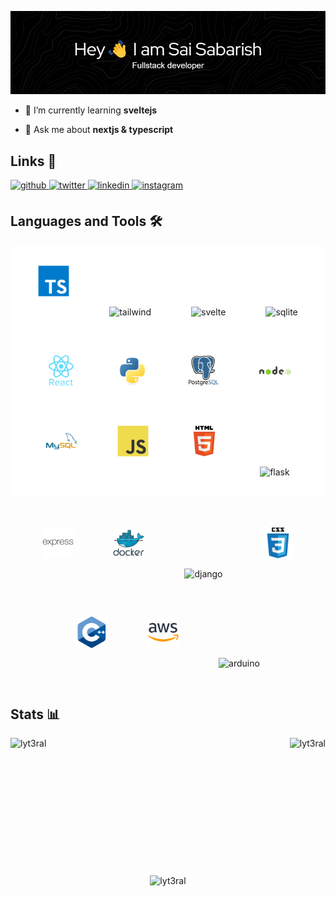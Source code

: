 ![Header](./github-header.png)

- 🌱 I’m currently learning **sveltejs**

- 💬 Ask me about **nextjs & typescript**

## Links 🔗

<a href="https://github.com/lyt3ral" target="_blank">
<img src=https://img.shields.io/badge/github-%2324292e.svg?&style=for-the-badge&logo=github&logoColor=white alt=github style="margin-bottom: 5px;" />
</a>

<a href="https://twitter.com/lyt3ral" target="_blank">
<img src=https://img.shields.io/badge/twitter-%2300acee.svg?&style=for-the-badge&logo=twitter&logoColor=white alt=twitter style="margin-bottom: 5px;" />
</a>

<a href="https://linkedin.com/in/sai-sabarish" target="_blank">
<img src=https://img.shields.io/badge/linkedin-%231E77B5.svg?&style=for-the-badge&logo=linkedin&logoColor=white alt=linkedin style="margin-bottom: 5px;" />
</a>

<a href="https://instagram.com/saiisabarish" target="_blank">
<img src=https://img.shields.io/badge/instagram-%23000000.svg?&style=for-the-badge&logo=instagram&logoColor=white alt=instagram style="margin-bottom: 5px;" />
</a>

## Languages and Tools 🛠️

<div align="center"> 
<div style="margin-top: 20px;background-color: white">
  <a style="text-decoration: none;" href="https://www.typescriptlang.org/" target="_blank" rel="noreferrer"> <img style="margin:30px" src="https://raw.githubusercontent.com/devicons/devicon/master/icons/typescript/typescript-original.svg" alt="typescript" width="50" height="50"/> </a>
  <a style="text-decoration: none;" href="https://www.vectorlogo.zone/logos/tailwindcss/tailwindcss-icon.svg" target="_blank" rel="noreferrer"> <img style="margin:30px" src="https://www.vectorlogo.zone/logos/tailwindcss/tailwindcss-icon.svg" alt="tailwind" width="50" height="50"/> </a>
  <a style="text-decoration: none;" href="https://svelte.dev" target="_blank" rel="noreferrer"> <img style="margin:30px" src="https://upload.wikimedia.org/wikipedia/commons/1/1b/Svelte_Logo.svg" alt="svelte" width="50" height="50"/> </a>
  <a style="text-decoration: none;" href="https://www.sqlite.org/" target="_blank" rel="noreferrer"> <img style="margin:30px" src="https://www.vectorlogo.zone/logos/sqlite/sqlite-icon.svg" alt="sqlite" width="50" height="50"/> </a>
  <a style="text-decoration: none;" href="https://reactjs.org/" target="_blank" rel="noreferrer"> <img style="margin:30px" src="https://raw.githubusercontent.com/devicons/devicon/master/icons/react/react-original-wordmark.svg" alt="react" width="50" height="50"/> </a>
  <a style="text-decoration: none;" href="https://www.python.org" target="_blank" rel="noreferrer"> <img style="margin:30px" src="https://raw.githubusercontent.com/devicons/devicon/master/icons/python/python-original.svg" alt="python" width="50" height="50"/> </a>
  <a style="text-decoration: none;" href="https://www.postgresql.org" target="_blank" rel="noreferrer"> <img style="margin:30px" src="https://raw.githubusercontent.com/devicons/devicon/master/icons/postgresql/postgresql-original-wordmark.svg" alt="postgresql" width="50" height="50"/> </a>
  <a style="text-decoration: none;" href="https://nodejs.org" target="_blank" rel="noreferrer"> <img style="margin:30px" src="https://raw.githubusercontent.com/devicons/devicon/master/icons/nodejs/nodejs-original-wordmark.svg" alt="nodejs" width="50" height="50"/> </a>
  <a style="text-decoration: none;" href="https://www.mysql.com/" target="_blank" rel="noreferrer"> <img style="margin:30px" src="https://raw.githubusercontent.com/devicons/devicon/master/icons/mysql/mysql-original-wordmark.svg" alt="mysql" width="50" height="50"/> </a>
  <a style="text-decoration: none;" href="https://developer.mozilla.org/en-US/docs/Web/JavaScript" target="_blank" rel="noreferrer"> <img style="margin:30px" src="https://raw.githubusercontent.com/devicons/devicon/master/icons/javascript/javascript-original.svg" alt="javascript" width="50" height="50"/> </a>
  <a style="text-decoration: none;" href="https://www.w3.org/html/" target="_blank" rel="noreferrer"> <img style="margin:30px" src="https://raw.githubusercontent.com/devicons/devicon/master/icons/html5/html5-original-wordmark.svg" alt="html5" width="50" height="50"/> </a>
  <a style="text-decoration: none;" href="https://flask.palletsprojects.com/" target="_blank" rel="noreferrer"> <img style="margin:30px" src="https://www.vectorlogo.zone/logos/pocoo_flask/pocoo_flask-icon.svg" alt="flask" width="50" height="50"/> </a>
</div>
<div style="margin-top: 20px;">
  <a style="text-decoration: none;" href="https://expressjs.com" target="_blank" rel="noreferrer"> <img style="margin:30px" src="https://raw.githubusercontent.com/devicons/devicon/master/icons/express/express-original-wordmark.svg" alt="express" width="50" height="50"/> </a>
<a style="text-decoration: none;" href="https://www.docker.com/" target="_blank" rel="noreferrer"> <img style="margin:30px" src="https://raw.githubusercontent.com/devicons/devicon/master/icons/docker/docker-original-wordmark.svg" alt="docker" width="50" height="50"/> </a>
<a style="text-decoration: none;" href="https://www.djangoproject.com/" target="_blank" rel="noreferrer"> <img style="margin:30px" src="https://cdn.worldvectorlogo.com/logos/django.svg" alt="django" width="50" height="50"/> </a>
<a style="text-decoration: none;" href="https://www.w3schools.com/css/" target="_blank" rel="noreferrer"> <img style="margin:30px" src="https://raw.githubusercontent.com/devicons/devicon/master/icons/css3/css3-original-wordmark.svg" alt="css3" width="50" height="50"/> </a>
<a style="text-decoration: none;" href="https://www.w3schools.com/cpp/" target="_blank" rel="noreferrer"> <img style="margin:30px" src="https://raw.githubusercontent.com/devicons/devicon/master/icons/cplusplus/cplusplus-original.svg" alt="cplusplus" width="50" height="50"/> </a>
<a style="text-decoration: none;" href="https://aws.amazon.com" target="_blank" rel="noreferrer"> <img style="margin:30px" src="https://raw.githubusercontent.com/devicons/devicon/master/icons/amazonwebservices/amazonwebservices-original-wordmark.svg" alt="aws" width="50" height="50"/> </a>
<a style="text-decoration: none;" href="https://www.arduino.cc/" target="_blank" rel="noreferrer"> <img style="margin:30px" src="https://cdn.worldvectorlogo.com/logos/arduino-1.svg" alt="arduino" width="50" height="50"/> </a>
</div>
</div>

## Stats 📊

<!-- Displayed in specific rows -->
<div style="display: flex; flex-direction: column; align-items: center;">
  <div style="display: flex; justify-content: space-between; width: 100%; margin-bottom: 20px;">
    <img src="https://github-readme-stats.vercel.app/api/top-langs/?username=lyt3ral&theme=dark&show_icons=true&locale=en&layout=compact" alt="lyt3ral" style="height: 200px;" />
    <img src="https://github-readme-streak-stats.herokuapp.com/?user=lyt3ral&theme=dark" alt="lyt3ral" style="height: 200px;" />
  </div>

  <div style="display: flex; justify-content: center;">
    <img src="https://github-readme-stats.vercel.app/api?username=lyt3ral&show_icons=true&locale=en&theme=dark" alt="lyt3ral" style="align-self: flex-start;" />
  </div>
</div>
